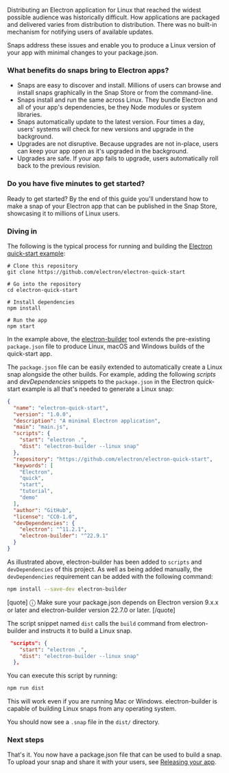 Distributing an Electron application for Linux that reached the widest possible audience was historically difficult. How applications are packaged and delivered varies from distribution to distribution. There was no built-in mechanism for notifying users of available updates.

Snaps address these issues and enable you to produce a Linux version of your app with minimal changes to your package.json.

### What benefits do snaps bring to Electron apps?

* Snaps are easy to discover and install. Millions of users can browse and install snaps graphically in the Snap Store or from the command-line.
* Snaps install and run the same across Linux. They bundle Electron and all of your app's dependencies, be they Node modules or system libraries.
* Snaps automatically update to the latest version. Four times a day, users' systems will check for new versions and upgrade in the background.
* Upgrades are not disruptive. Because upgrades are not in-place, users can keep your app open as it's upgraded in the background.
* Upgrades are safe. If your app fails to upgrade, users automatically roll back to the previous revision.

### Do you have five minutes to get started?

Ready to get started? By the end of this guide you'll understand how to make a snap of your Electron app that can be published in the Snap Store, showcasing it to millions of Linux users.

### Diving in

The following is the typical process for running and building the [Electron quick-start example](https://github.com/electron/electron-quick-start):

```
# Clone this repository
git clone https://github.com/electron/electron-quick-start

# Go into the repository
cd electron-quick-start

# Install dependencies
npm install

# Run the app
npm start
```
In the example above, the [electron-builder](https://www.electron.build/) tool extends the pre-existing `package.json` file to produce Linux, macOS and Windows builds of the quick-start app.

The `package.json` file can be easily extended to automatically create a Linux snap alongside the other builds. For example, adding the following _scripts_ and _devDependencies_ snippets  to the `package.json` in the Electron quick-start example is all that's needed to generate a Linux snap:

```json
{
  "name": "electron-quick-start",
  "version": "1.0.0",
  "description": "A minimal Electron application",
  "main": "main.js",
  "scripts": {
    "start": "electron .",
    "dist": "electron-builder --linux snap"
  },
  "repository": "https://github.com/electron/electron-quick-start",
  "keywords": [
    "Electron",
    "quick",
    "start",
    "tutorial",
    "demo"
  ],
  "author": "GitHub",
  "license": "CC0-1.0",
  "devDependencies": {
    "electron": "^11.2.1",
    "electron-builder": "^22.9.1"
  }
}
```

As illustrated above, electron-builder has been added to `scripts` and `devDependencies` of this project. As well as being added manually, the `devDependencies` requirement can be added with the following command:

```bash
npm install --save-dev electron-builder
```
[quote]
ⓘ Make sure your package.json depends on Electron version 9.x.x or later and electron-builder version 22.7.0 or later.
[/quote]

The script snippet named `dist` calls the `build` command from electron-builder and instructs it to build a Linux snap.

```json
 "scripts": {
    "start": "electron .",
    "dist": "electron-builder --linux snap"
  },
```

You can execute this script by running:

```bash
npm run dist
```
This will work even if you are running Mac or Windows. electron-builder is capable of building Linux snaps from any operating system.

You should now see a `.snap` file in the `dist/` directory.

### Next steps

That's it. You now have a package.json file that can be used to build a snap. To upload your snap and share it with your users, see [Releasing your app](/t/releasing-your-app/6795).
